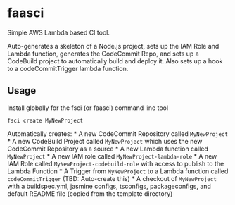 # faasci
Simple AWS Lambda based CI tool.

Auto-generates a skeleton of a Node.js project, sets up the IAM Role and Lambda function, generates the CodeCommit Repo, and sets up a CodeBuild project to automatically build and deploy it. Also sets up a hook to a codeCommitTrigger lambda function.

## Usage
Install globally for the fsci (or faasci) command line tool

```
fsci create MyNewProject
```

Automatically creates:
	* A new CodeCommit Repository called `MyNewProject`
	* A new CodeBuild Project called `MyNewProject` which uses the new CodeCommit Repository as a source
	* A new Lambda function called `MyNewProject`
	* A new IAM role called `MyNewProject-lambda-role`
	* A new IAM Role called `MyNewProject-codebuild-role` with access to publish to the Lambda Function
	* A Trigger from `MyNewProject` to a Lambda function called `codeCommitTrigger` (TBD: Auto-create this)
	* A checkout of `MyNewProject` with a buildspec.yml, jasmine configs, tsconfigs, packageconfigs, and default README file (copied from the template directory)
